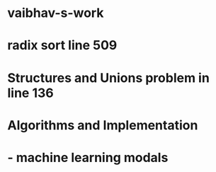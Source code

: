 # vaibhav-s-work

# radix sort line 509

# Structures and Unions problem  in line 136 

# Algorithms and Implementation
# - machine learning modals
